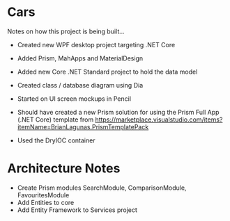 # Cars

Notes on how this project is being built...

- Created new WPF desktop project targeting .NET Core
- Added Prism, MahApps and MaterialDesign
- Added new Core .NET Standard project to hold the data model
- Created class / database diagram using Dia
- Started on UI screen mockups in Pencil

- Should have created a new Prism solution for using the Prism Full App (.NET Core) template from https://marketplace.visualstudio.com/items?itemName=BrianLagunas.PrismTemplatePack
- Used the DryIOC container


# Architecture Notes

- Create Prism modules SearchModule, ComparisonModule, FavouritesModule
- Add Entities to core
- Add Entity Framework to Services project
